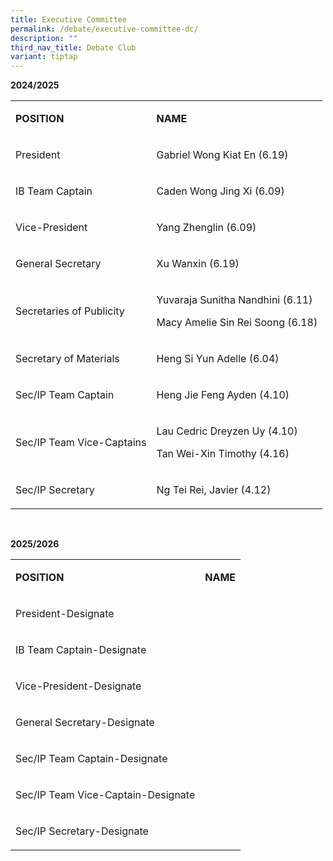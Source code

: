 ```yaml
---
title: Executive Committee
permalink: /debate/executive-committee-dc/
description: ""
third_nav_title: Debate Club
variant: tiptap
---
```

<p><strong>2024/2025</strong>
</p>
<table style="minWidth: 50px">
<colgroup>
<col>
<col>
</colgroup>
<tbody>
<tr>
<td rowspan="1" colspan="1">
<p><strong>POSITION</strong>
</p>
</td>
<td rowspan="1" colspan="1">
<p><strong>NAME</strong>
</p>
</td>
</tr>
<tr>
<td rowspan="1" colspan="1">
<p>President</p>
</td>
<td rowspan="1" colspan="1">
<p>Gabriel Wong Kiat En (6.19)</p>
</td>
</tr>
<tr>
<td rowspan="1" colspan="1">
<p>IB Team Captain</p>
</td>
<td rowspan="1" colspan="1">
<p>Caden Wong Jing Xi (6.09)</p>
</td>
</tr>
<tr>
<td rowspan="1" colspan="1">
<p>Vice-President</p>
</td>
<td rowspan="1" colspan="1">
<p>Yang Zhenglin (6.09)</p>
</td>
</tr>
<tr>
<td rowspan="1" colspan="1">
<p>General Secretary</p>
</td>
<td rowspan="1" colspan="1">
<p>Xu Wanxin (6.19)</p>
</td>
</tr>
<tr>
<td rowspan="1" colspan="1">
<p>Secretaries of Publicity</p>
</td>
<td rowspan="1" colspan="1">
<p>Yuvaraja Sunitha Nandhini (6.11)</p>
<p>Macy Amelie Sin Rei Soong (6.18)</p>
</td>
</tr>
<tr>
<td rowspan="1" colspan="1">
<p>Secretary of Materials</p>
</td>
<td rowspan="1" colspan="1">
<p>Heng Si Yun Adelle (6.04)</p>
</td>
</tr>
<tr>
<td rowspan="1" colspan="1">
<p>Sec/IP Team Captain</p>
</td>
<td rowspan="1" colspan="1">
<p>Heng Jie Feng Ayden (4.10)</p>
</td>
</tr>
<tr>
<td rowspan="1" colspan="1">
<p>Sec/IP Team Vice-Captains</p>
</td>
<td rowspan="1" colspan="1">
<p>Lau Cedric Dreyzen Uy (4.10)</p>
<p>Tan Wei-Xin Timothy (4.16)</p>
</td>
</tr>
<tr>
<td rowspan="1" colspan="1">
<p>Sec/IP Secretary</p>
</td>
<td rowspan="1" colspan="1">
<p>Ng Tei Rei, Javier (4.12)</p>
</td>
</tr>
</tbody>
</table>
<p>&nbsp;</p>
<p><strong>2025/2026</strong>
</p>
<table style="minWidth: 50px">
<colgroup>
<col>
<col>
</colgroup>
<tbody>
<tr>
<td rowspan="1" colspan="1">
<p><strong>POSITION</strong>
</p>
</td>
<td rowspan="1" colspan="1">
<p><strong>NAME</strong>
</p>
</td>
</tr>
<tr>
<td rowspan="1" colspan="1">
<p>President-Designate</p>
</td>
<td rowspan="1" colspan="1">
<p>&nbsp;</p>
</td>
</tr>
<tr>
<td rowspan="1" colspan="1">
<p>IB Team Captain-Designate</p>
</td>
<td rowspan="1" colspan="1">
<p>&nbsp;</p>
</td>
</tr>
<tr>
<td rowspan="1" colspan="1">
<p>Vice-President-Designate</p>
</td>
<td rowspan="1" colspan="1">
<p>&nbsp;</p>
</td>
</tr>
<tr>
<td rowspan="1" colspan="1">
<p>General Secretary-Designate</p>
</td>
<td rowspan="1" colspan="1">
<p>&nbsp;</p>
</td>
</tr>
<tr>
<td rowspan="1" colspan="1">
<p>Sec/IP Team Captain-Designate</p>
</td>
<td rowspan="1" colspan="1">
<p>&nbsp;</p>
</td>
</tr>
<tr>
<td rowspan="1" colspan="1">
<p>Sec/IP Team Vice-Captain-Designate</p>
</td>
<td rowspan="1" colspan="1">
<p>&nbsp;</p>
</td>
</tr>
<tr>
<td rowspan="1" colspan="1">
<p>Sec/IP Secretary-Designate</p>
</td>
<td rowspan="1" colspan="1">
<p>&nbsp;</p>
</td>
</tr>
</tbody>
</table>
<p></p>
